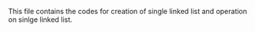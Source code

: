 This file contains the codes for creation of single linked list and operation on sinlge linked list.
